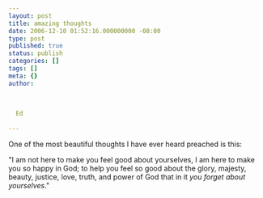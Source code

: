 ```yaml
---
layout: post
title: amazing thoughts
date: 2006-12-10 01:52:16.000000000 -08:00
type: post
published: true
status: publish
categories: []
tags: []
meta: {}
author:
  
  
  
  Ed
  
---
```

<p>One of the most beautiful thoughts I have ever heard preached is this:</p>
<p>"I am not here to make you feel good about yourselves, I am here to make you so happy in God; to help you feel so good about the glory, majesty, beauty, justice, love, truth, and power of God that in it <em>you forget about yourselves</em>."</p>
